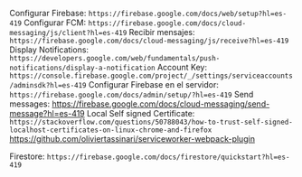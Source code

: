 Configurar Firebase: `https://firebase.google.com/docs/web/setup?hl=es-419`
Configurar FCM: `https://firebase.google.com/docs/cloud-messaging/js/client?hl=es-419`
Recibir mensajes: `https://firebase.google.com/docs/cloud-messaging/js/receive?hl=es-419`
Display Notifications: `https://developers.google.com/web/fundamentals/push-notifications/display-a-notification`
Account Key: `https://console.firebase.google.com/project/_/settings/serviceaccounts/adminsdk?hl=es-419`
Configurar Firebase en el servidor: `https://firebase.google.com/docs/admin/setup/?hl=es-419`
Send messages: https://firebase.google.com/docs/cloud-messaging/send-message?hl=es-419
Local Self signed Certificate: `https://stackoverflow.com/questions/50788043/how-to-trust-self-signed-localhost-certificates-on-linux-chrome-and-firefox`
https://github.com/oliviertassinari/serviceworker-webpack-plugin

Firestore: `https://firebase.google.com/docs/firestore/quickstart?hl=es-419`
